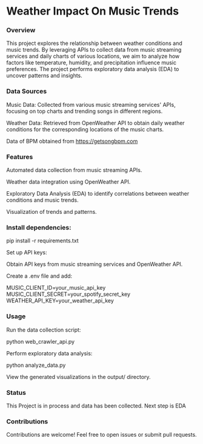 # Weather Impact On Music Trends

### Overview

This project explores the relationship between weather conditions and music trends. By leveraging APIs to collect data from music streaming services and daily charts of various locations, we aim to analyze how factors like temperature, humidity, and precipitation influence music preferences. The project performs exploratory data analysis (EDA) to uncover patterns and insights.

### Data Sources

Music Data: Collected from various music streaming services' APIs, focusing on top charts and trending songs in different regions.

Weather Data: Retrieved from OpenWeather API to obtain daily weather conditions for the corresponding locations of the music charts.

Data of BPM obtained from https://getsongbpm.com

### Features

Automated data collection from music streaming APIs.

Weather data integration using OpenWeather API.

Exploratory Data Analysis (EDA) to identify correlations between weather conditions and music trends.

Visualization of trends and patterns.

### Install dependencies:

pip install -r requirements.txt

Set up API keys:

Obtain API keys from music streaming services and OpenWeather API.

Create a .env file and add:

MUSIC_CLIENT_ID=your_music_api_key
MUSIC_CLIENT_SECRET=your_spotify_secret_key
WEATHER_API_KEY=your_weather_api_key

### Usage

Run the data collection script:

python web_crawler_api.py

Perform exploratory data analysis:

python analyze_data.py

View the generated visualizations in the output/ directory.

### Status
This Project is in process and data has been collected. Next step is EDA


### Contributions

Contributions are welcome! Feel free to open issues or submit pull requests.
